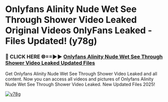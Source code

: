 # Onlyfans Alinity Nude Wet See Through Shower Video Leaked Original Videos 0nlyFans Leaked - Files Updated! (y78g)

<h3>🔴 CLICK HERE 🌐==►► <a href="https://tinyurl.com/2wckxsce" rel="nofollow">Onlyfans Alinity Nude Wet See Through Shower Video Leaked Updated Files</a></h3>

Get Onlyfans Alinity Nude Wet See Through Shower Video Leaked and all content. Now you can access all videos and pictures of Onlyfans Alinity Nude Wet See Through Shower Video Leaked. New Updated Files 2025!

[![y78g](https://i.imgur.com/AFduVYN.gif)](https://tinyurl.com/2wckxsce)
